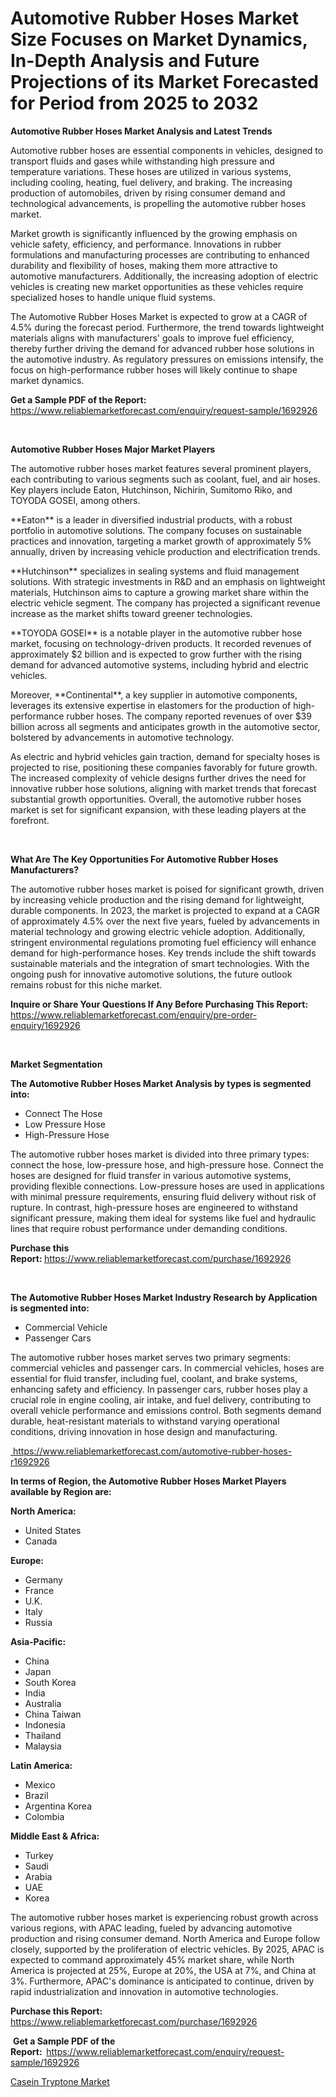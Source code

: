 <p><h1>Automotive Rubber Hoses Market Size Focuses on Market Dynamics, In-Depth Analysis and Future Projections of its Market Forecasted for Period from 2025 to 2032</h1></p><p><strong>Automotive Rubber Hoses Market Analysis and Latest Trends</strong></p>
<p><p>Automotive rubber hoses are essential components in vehicles, designed to transport fluids and gases while withstanding high pressure and temperature variations. These hoses are utilized in various systems, including cooling, heating, fuel delivery, and braking. The increasing production of automobiles, driven by rising consumer demand and technological advancements, is propelling the automotive rubber hoses market.</p><p>Market growth is significantly influenced by the growing emphasis on vehicle safety, efficiency, and performance. Innovations in rubber formulations and manufacturing processes are contributing to enhanced durability and flexibility of hoses, making them more attractive to automotive manufacturers. Additionally, the increasing adoption of electric vehicles is creating new market opportunities as these vehicles require specialized hoses to handle unique fluid systems.</p><p>The Automotive Rubber Hoses Market is expected to grow at a CAGR of 4.5% during the forecast period. Furthermore, the trend towards lightweight materials aligns with manufacturers' goals to improve fuel efficiency, thereby further driving the demand for advanced rubber hose solutions in the automotive industry. As regulatory pressures on emissions intensify, the focus on high-performance rubber hoses will likely continue to shape market dynamics.</p></p>
<p><strong>Get a Sample PDF of the Report:&nbsp;</strong> <a href="https://www.reliablemarketforecast.com/enquiry/request-sample/1692926?utm_campaign=2472&utm_medium=2&utm_source=Github&utm_content=ia&utm_term=01042025&utm_id=automotive-rubber-hoses">https://www.reliablemarketforecast.com/enquiry/request-sample/1692926</a></p>
<p>&nbsp;</p>
<p><strong>Automotive Rubber Hoses Major Market Players</strong></p>
<p><p>The automotive rubber hoses market features several prominent players, each contributing to various segments such as coolant, fuel, and air hoses. Key players include Eaton, Hutchinson, Nichirin, Sumitomo Riko, and TOYODA GOSEI, among others.</p><p>**Eaton** is a leader in diversified industrial products, with a robust portfolio in automotive solutions. The company focuses on sustainable practices and innovation, targeting a market growth of approximately 5% annually, driven by increasing vehicle production and electrification trends.</p><p>**Hutchinson** specializes in sealing systems and fluid management solutions. With strategic investments in R&D and an emphasis on lightweight materials, Hutchinson aims to capture a growing market share within the electric vehicle segment. The company has projected a significant revenue increase as the market shifts toward greener technologies.</p><p>**TOYODA GOSEI** is a notable player in the automotive rubber hose market, focusing on technology-driven products. It recorded revenues of approximately $2 billion and is expected to grow further with the rising demand for advanced automotive systems, including hybrid and electric vehicles.</p><p>Moreover, **Continental**, a key supplier in automotive components, leverages its extensive expertise in elastomers for the production of high-performance rubber hoses. The company reported revenues of over $39 billion across all segments and anticipates growth in the automotive sector, bolstered by advancements in automotive technology.</p><p>As electric and hybrid vehicles gain traction, demand for specialty hoses is projected to rise, positioning these companies favorably for future growth. The increased complexity of vehicle designs further drives the need for innovative rubber hose solutions, aligning with market trends that forecast substantial growth opportunities. Overall, the automotive rubber hoses market is set for significant expansion, with these leading players at the forefront.</p></p>
<p>&nbsp;</p>
<p><strong>What Are The Key Opportunities For Automotive Rubber Hoses Manufacturers?</strong></p>
<p><p>The automotive rubber hoses market is poised for significant growth, driven by increasing vehicle production and the rising demand for lightweight, durable components. In 2023, the market is projected to expand at a CAGR of approximately 4.5% over the next five years, fueled by advancements in material technology and growing electric vehicle adoption. Additionally, stringent environmental regulations promoting fuel efficiency will enhance demand for high-performance hoses. Key trends include the shift towards sustainable materials and the integration of smart technologies. With the ongoing push for innovative automotive solutions, the future outlook remains robust for this niche market.</p></p>
<p><strong>Inquire or Share Your Questions If Any Before Purchasing This Report:</strong> <a href="https://www.reliablemarketforecast.com/enquiry/pre-order-enquiry/1692926?utm_campaign=2472&utm_medium=2&utm_source=Github&utm_content=ia&utm_term=01042025&utm_id=automotive-rubber-hoses">https://www.reliablemarketforecast.com/enquiry/pre-order-enquiry/1692926</a></p>
<p>&nbsp;</p>
<p><strong>Market Segmentation</strong></p>
<p><strong>The Automotive Rubber Hoses Market Analysis by types is segmented into:</strong></p>
<p><ul><li>Connect The Hose</li><li>Low Pressure Hose</li><li>High-Pressure Hose</li></ul></p>
<p><p>The automotive rubber hoses market is divided into three primary types: connect the hose, low-pressure hose, and high-pressure hose. Connect the hoses are designed for fluid transfer in various automotive systems, providing flexible connections. Low-pressure hoses are used in applications with minimal pressure requirements, ensuring fluid delivery without risk of rupture. In contrast, high-pressure hoses are engineered to withstand significant pressure, making them ideal for systems like fuel and hydraulic lines that require robust performance under demanding conditions.</p></p>
<p><strong>Purchase this Report:&nbsp;</strong><a href="https://www.reliablemarketforecast.com/purchase/1692926?utm_campaign=2472&utm_medium=2&utm_source=Github&utm_content=ia&utm_term=01042025&utm_id=automotive-rubber-hoses">https://www.reliablemarketforecast.com/purchase/1692926</a></p>
<p>&nbsp;</p>
<p><strong>The Automotive Rubber Hoses Market Industry Research by Application is segmented into:</strong></p>
<p><ul><li>Commercial Vehicle</li><li>Passenger Cars</li></ul></p>
<p><p>The automotive rubber hoses market serves two primary segments: commercial vehicles and passenger cars. In commercial vehicles, hoses are essential for fluid transfer, including fuel, coolant, and brake systems, enhancing safety and efficiency. In passenger cars, rubber hoses play a crucial role in engine cooling, air intake, and fuel delivery, contributing to overall vehicle performance and emissions control. Both segments demand durable, heat-resistant materials to withstand varying operational conditions, driving innovation in hose design and manufacturing.</p></p>
<p><a href="https://www.reliablemarketforecast.com/automotive-rubber-hoses-r1692926?utm_campaign=2472&utm_medium=2&utm_source=Github&utm_content=ia&utm_term=01042025&utm_id=automotive-rubber-hoses">&nbsp;https://www.reliablemarketforecast.com/automotive-rubber-hoses-r1692926</a></p>
<p><strong>In terms of Region, the Automotive Rubber Hoses Market Players available by Region are:</strong></p>
<p>
    <p> <strong> North America: </strong>
        <ul>
            <li>United States</li>
            <li>Canada</li>
        </ul>
        </p> 
    <p> <strong> Europe: </strong>
        <ul>
            <li>Germany</li>
            <li>France</li>
            <li>U.K.</li>
            <li>Italy</li>
            <li>Russia</li>
        </ul>
        </p> 
    <p> <strong> Asia-Pacific: </strong>
        <ul>
            <li>China</li>
            <li>Japan</li>
            <li>South Korea</li>
            <li>India</li>
            <li>Australia</li>
            <li>China Taiwan</li>
            <li>Indonesia</li>
            <li>Thailand</li>
            <li>Malaysia</li>
        </ul>
        </p> 
    <p> <strong> Latin America: </strong>
        <ul>
            <li>Mexico</li>
            <li>Brazil</li>
            <li>Argentina Korea</li>
            <li>Colombia</li>
        </ul>
        </p> 
    <p> <strong> Middle East & Africa: </strong>
        <ul>
            <li>Turkey</li>
            <li>Saudi</li>
            <li>Arabia</li>
            <li>UAE</li>
            <li>Korea</li>
        </ul>
    </p>
    </p>
<p><p>The automotive rubber hoses market is experiencing robust growth across various regions, with APAC leading, fueled by advancing automotive production and rising consumer demand. North America and Europe follow closely, supported by the proliferation of electric vehicles. By 2025, APAC is expected to command approximately 45% market share, while North America is projected at 25%, Europe at 20%, the USA at 7%, and China at 3%. Furthermore, APAC's dominance is anticipated to continue, driven by rapid industrialization and innovation in automotive technologies.</p></p>
<p><strong>Purchase this Report: </strong><a href="https://www.reliablemarketforecast.com/purchase/1692926?utm_campaign=2472&utm_medium=2&utm_source=Github&utm_content=ia&utm_term=01042025&utm_id=automotive-rubber-hoses">https://www.reliablemarketforecast.com/purchase/1692926</a></p>
<p>&nbsp;<strong>Get a Sample PDF of the Report:&nbsp;&nbsp;</strong><a href="https://www.reliablemarketforecast.com/enquiry/request-sample/1692926?utm_campaign=2472&utm_medium=2&utm_source=Github&utm_content=ia&utm_term=01042025&utm_id=automotive-rubber-hoses">https://www.reliablemarketforecast.com/enquiry/request-sample/1692926</a></p>
<p><strong></strong></p>
<p><p><a href="https://github.com/shirleenfraker87/Market-Research-Report-List-1/blob/main/casein-tryptone-market.md?utm_campaign=2472&utm_medium=2&utm_source=Github&utm_content=ia&utm_term=01042025&utm_id=automotive-rubber-hoses">Casein Tryptone Market</a></p></p>